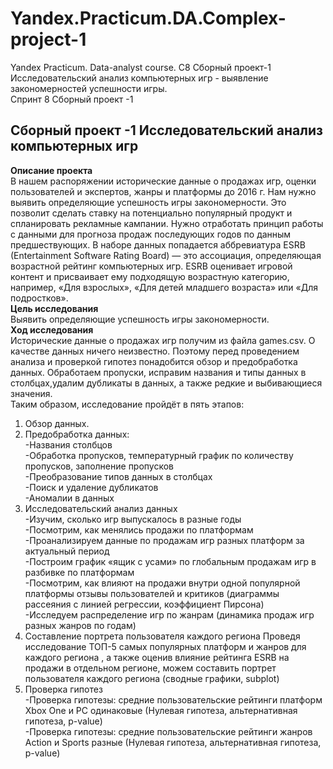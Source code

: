 # Yandex.Practicum.DA.Complex-project-1
Yandex Practicum. Data-analyst course. С8 Сборный проект-1 Исследовательский анализ компьютерных игр - выявление закономерностей успешности игры.   
Спринт 8 Сборный проект -1
## Сборный проект -1 Исследовательский анализ компьютерных игр

**Описание проекта**   
В нашем распоряжении исторические данные о продажах игр, оценки пользователей и экспертов, жанры и платформы до 2016 г. Нам нужно выявить определяющие успешность игры закономерности. Это позволит сделать ставку на потенциально популярный продукт и спланировать рекламные кампании. Нужно отработать принцип работы с данными для прогноза продаж последующих годов по данным предшествующих. В наборе данных попадается аббревиатура ESRB (Entertainment Software Rating Board) — это ассоциация, определяющая возрастной рейтинг компьютерных игр. ESRB оценивает игровой контент и присваивает ему подходящую возрастную категорию, например, «Для взрослых», «Для детей младшего возраста» или «Для подростков».  
**Цель исследования**  
Выявить определяющие успешность игры закономерности.    
**Ход исследования**   
Исторические данные о продажах игр получим из файла games.csv. О качестве данных ничего неизвестно. Поэтому перед проведением анализа и проверкой гипотез понадобится обзор и предобработка данных. Обработаем пропуски, исправим названия и типы данных в столбцах,удалим дубликаты в данных, а также редкие и выбивающиеся значения.    
Таким образом, исследование пройдёт в пять этапов:  
1. Обзор данных.
2. Предобработка данных:  
-Названия столбцов  
-Обработка пропусков, температурный график по количеству пропусков,
заполнение пропусков  
-Преобразование типов данных в столбцах  
-Поиск и удаление дубликатов  
-Аномалии в данных  
3. Исследовательский анализ данных  
-Изучим, сколько игр выпускалось в разные годы  
-Посмотрим, как менялись продажи по платформам  
-Проанализируем данные по продажам игр разных платформ за актуальный период  
-Построим график «ящик с усами» по глобальным продажам игр в разбивке по платформам  
-Посмотрим, как влияют на продажи внутри одной популярной платформы отзывы пользователей и критиков (диаграммы рассеяния с линией регрессии, коэффициент Пирсона)  
-Исследуем распределение игр по жанрам (динамика продаж игр разных жанров по годам)  
4. Составление портрета пользователя каждого региона
Проведя исследование ТОП-5 самых популярных платформ и жанров для каждого региона , а также оценив влияние рейтинга ESRB на продажи в отдельном регионе, можем составить портрет пользователя каждого региона (сводные графики, subplot)  
5. Проверка гипотез  
-Проверка гипотезы: средние пользовательские рейтинги платформ Xbox One и PC одинаковые (Нулевая гипотеза, альтернативная гипотеза, p-value)  
-Проверка гипотезы: cредние пользовательские рейтинги жанров Action и Sports разные (Нулевая гипотеза, альтернативная гипотеза, p-value)
